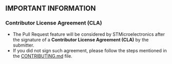 ## IMPORTANT INFORMATION

### Contributor License Agreement (CLA)
* The Pull Request feature will be considered by STMicroelectronics after the signature of a **Contributor License Agreement (CLA)** by the submitter.
* If you did not sign such agreement, please follow the steps mentioned in the [CONTRIBUTING.md](https://github.com/STMicroelectronics/stm32f4-discovery/blob/main/CONTRIBUTING.md) file.
